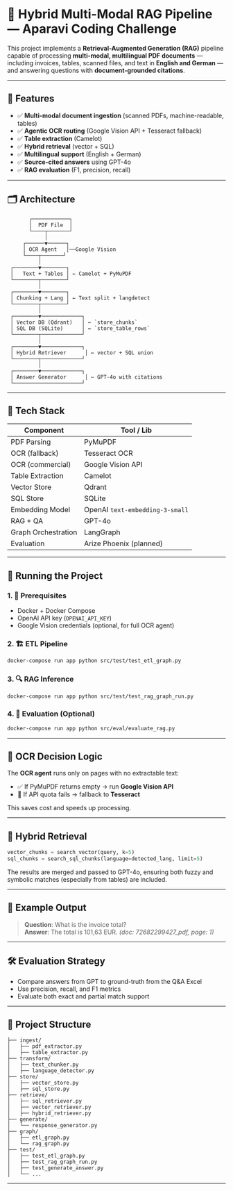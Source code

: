 # 🧠 Hybrid Multi-Modal RAG Pipeline — Aparavi Coding Challenge

This project implements a **Retrieval-Augmented Generation (RAG)** pipeline capable of processing **multi-modal, multilingual PDF documents** — including invoices, tables, scanned files, and text in **English and German** — and answering questions with **document-grounded citations**.

---

## 🚀 Features

- ✅ **Multi-modal document ingestion** (scanned PDFs, machine-readable, tables)
- ✅ **Agentic OCR routing** (Google Vision API + Tesseract fallback)
- ✅ **Table extraction** (Camelot)
- ✅ **Hybrid retrieval** (vector + SQL)
- ✅ **Multilingual support** (English + German)
- ✅ **Source-cited answers** using GPT-4o
- ✅ **RAG evaluation** (F1, precision, recall)

---

## 🗂️ Architecture

```text
       ┌────────────┐
       │  PDF File  │
       └────┬───────┘
            │
     ┌──────▼──────┐
     │ OCR Agent   │──Google Vision
     └────┬───────┘
          │
 ┌────────▼────────┐
 │   Text + Tables │ ← Camelot + PyMuPDF
 └────────┬────────┘
          │
 ┌────────▼────────┐
 │ Chunking + Lang │ ← Text split + langdetect
 └────────┬────────┘
          │
 ┌────────▼─────────────┐
 │ Vector DB (Qdrant)   │ ← `store_chunks`
 │ SQL DB (SQLite)      │ ← `store_table_rows`
 └────────┬─────────────┘
          │
 ┌────────▼─────────────┐
 │ Hybrid Retriever      │ ← vector + SQL union
 └────────┬─────────────┘
          │
 ┌────────▼─────────────┐
 │ Answer Generator      │ ← GPT-4o with citations
 └──────────────────────┘
```

---

## 🧱 Tech Stack

| Component           | Tool / Lib                      |
| ------------------- | ------------------------------- |
| PDF Parsing         | PyMuPDF                         |
| OCR (fallback)      | Tesseract OCR                   |
| OCR (commercial)    | Google Vision API               |
| Table Extraction    | Camelot                         |
| Vector Store        | Qdrant                          |
| SQL Store           | SQLite                          |
| Embedding Model     | OpenAI `text-embedding-3-small` |
| RAG + QA            | GPT-4o                          |
| Graph Orchestration | LangGraph                       |
| Evaluation          | Arize Phoenix (planned)         |

---

## 🧪 Running the Project

### 1. 🐳 Prerequisites

- Docker + Docker Compose
- OpenAI API key (`OPENAI_API_KEY`)
- Google Vision credentials (optional, for full OCR agent)

### 2. 🏗️ ETL Pipeline

```bash
docker-compose run app python src/test/test_etl_graph.py
```

### 3. 🔍 RAG Inference

```bash
docker-compose run app python src/test/test_rag_graph_run.py
```

### 4. 🧪 Evaluation (Optional)

```bash
docker-compose run app python src/eval/evaluate_rag.py
```

---

## 🤖 OCR Decision Logic

The **OCR agent** runs only on pages with no extractable text:

- ✅ If PyMuPDF returns empty → run **Google Vision API**
- 🔁 If API quota fails → fallback to **Tesseract**

This saves cost and speeds up processing.

---

## 🧠 Hybrid Retrieval

```python
vector_chunks = search_vector(query, k=5)
sql_chunks = search_sql_chunks(language=detected_lang, limit=5)
```

The results are merged and passed to GPT-4o, ensuring both fuzzy and symbolic matches (especially from tables) are included.

---

## 🧾 Example Output

> **Question**: What is the invoice total?  
> **Answer**: The total is 101,63 EUR. _(doc: 72682299427_pdf, page: 1)_

---

## 🛠️ Evaluation Strategy

- Compare answers from GPT to ground-truth from the Q&A Excel
- Use precision, recall, and F1 metrics
- Evaluate both exact and partial match support

---

## 📁 Project Structure

```
├── ingest/
│   ├── pdf_extractor.py
│   ├── table_extractor.py
├── transform/
│   ├── text_chunker.py
│   ├── language_detector.py
├── store/
│   ├── vector_store.py
│   ├── sql_store.py
├── retrieve/
│   ├── sql_retriever.py
│   ├── vector_retriever.py
│   ├── hybrid_retriever.py
├── generate/
│   └── response_generator.py
├── graph/
│   ├── etl_graph.py
│   └── rag_graph.py
├── test/
│   ├── test_etl_graph.py
│   ├── test_rag_graph_run.py
│   ├── test_generate_answer.py
│   └── ...
```

---
